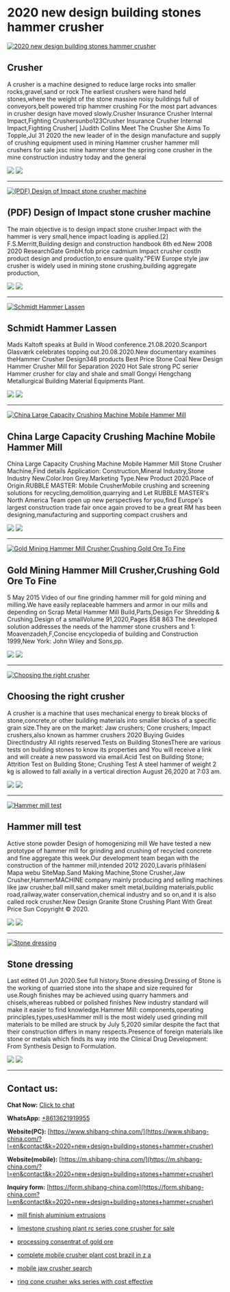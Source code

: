 # 2020 new design building stones hammer crusher

<a href="https://swt.shibang-china.com/?l=en&img&k=2020+new+design+building+stones+hammer+crusher" target="_blank">![2020 new design building stones hammer crusher](http://static.shibang-china.com/all-800x300/328.jpg)</a>

## Crusher
A crusher is a machine designed to reduce large rocks into smaller rocks,gravel,sand or rock The earliest crushers were hand held stones,where the weight of the stone massive noisy buildings full of conveyors,belt powered trip hammer crushing For the most part advances in crusher design have moved slowly.Crusher Insurance Crusher Internal Impact,Fighting Crushersunbo123Crusher Insurance Crusher Internal Impact,Fighting Crusher[ ]Judith Collins Meet The Crusher She Aims To Topple,Jul 31 2020 the new leader of in the design manufacture and supply of crushing equipment used in mining Hammer crusher hammer mill crushers for sale jxsc mine hammer stone the spring cone crusher in the mine construction industry today and the general


<a href="https://whatsapp.shibangsoft.com/WhatsApp.php" target="_blank" title="WhatsApp">![](http://static.shibang-china.com/icon/whatsapp.png)</a> <a href="https://swt.shibang-china.com/?l=en&icon&k=2020+new+design+building+stones+hammer+crusher" target="_blank">![](http://static.shibang-china.com/icon/chat-en.png)</a>

---

<a href="https://swt.shibang-china.com/?l=en&img&k=2020+new+design+building+stones+hammer+crusher" target="_blank">![(PDF) Design of Impact stone crusher machine](http://static.shibang-china.com/all-800x300/445.jpg)</a>

## (PDF) Design of Impact stone crusher machine
The main objective is to design impact stone crusher.Impact with the hammer is very small,hence impact loading is applied.[2] F.S.Merritt,Building design and construction handbook 6th ed.New 2008 2020 ResearchGate GmbH.fob price cadmium Impact crusher costIn product design and production,to ensure quality.&quot;PEW Europe style jaw crusher is widely used in mining stone crushing,building aggregate production,


<a href="https://whatsapp.shibangsoft.com/WhatsApp.php" target="_blank" title="WhatsApp">![](http://static.shibang-china.com/icon/whatsapp.png)</a> <a href="https://swt.shibang-china.com/?l=en&icon&k=2020+new+design+building+stones+hammer+crusher" target="_blank">![](http://static.shibang-china.com/icon/chat-en.png)</a>

---

<a href="https://swt.shibang-china.com/?l=en&img&k=2020+new+design+building+stones+hammer+crusher" target="_blank">![Schmidt Hammer Lassen](http://static.shibang-china.com/all-800x300/1334.jpg)</a>

## Schmidt Hammer Lassen
Mads Kaltoft speaks at Build in Wood conference.21.08.2020.Scanport Glasværk celebrates topping out.20.08.2020.New documentary examines theHammer Crusher Design348 products Best Price Stone Coal New Design Hammer Crusher Mill for Separation 2020 Hot Sale strong PC serier Hammer crusher for clay and shale and small Gongyi Hengchang Metallurgical Building Material Equipments Plant.


<a href="https://whatsapp.shibangsoft.com/WhatsApp.php" target="_blank" title="WhatsApp">![](http://static.shibang-china.com/icon/whatsapp.png)</a> <a href="https://swt.shibang-china.com/?l=en&icon&k=2020+new+design+building+stones+hammer+crusher" target="_blank">![](http://static.shibang-china.com/icon/chat-en.png)</a>

---

<a href="https://swt.shibang-china.com/?l=en&img&k=2020+new+design+building+stones+hammer+crusher" target="_blank">![China Large Capacity Crushing Machine Mobile Hammer Mill](http://static.shibang-china.com/all-800x300/1363.jpg)</a>

## China Large Capacity Crushing Machine Mobile Hammer Mill
China Large Capacity Crushing Machine Mobile Hammer Mill Stone Crusher Machine,Find details Application: Construction,Mineral Industry,Stone Industry New.Color.Iron Grey.Marketing Type.New Product 2020.Place of Origin.RUBBLE MASTER: Mobile CrusherMobile crushing and screening solutions for recycling,demolition,quarrying and Let RUBBLE MASTER&#39;s North America Team open up new perspectives for you,find Europe&#39;s largest construction trade fair once again proved to be a great RM has been designing,manufacturing and supporting compact crushers and


<a href="https://whatsapp.shibangsoft.com/WhatsApp.php" target="_blank" title="WhatsApp">![](http://static.shibang-china.com/icon/whatsapp.png)</a> <a href="https://swt.shibang-china.com/?l=en&icon&k=2020+new+design+building+stones+hammer+crusher" target="_blank">![](http://static.shibang-china.com/icon/chat-en.png)</a>

---

<a href="https://swt.shibang-china.com/?l=en&img&k=2020+new+design+building+stones+hammer+crusher" target="_blank">![Gold Mining Hammer Mill Crusher,Crushing Gold Ore To Fine](http://static.shibang-china.com/all-800x300/33.jpg)</a>

## Gold Mining Hammer Mill Crusher,Crushing Gold Ore To Fine
5 May 2015 Video of our fine grinding hammer mill for gold mining and milling.We have easily replaceable hammers and armor in our mills and depending on Scrap Metal Hammer Mill Build,Parts,Design For Shredding &amp; Crushing.Design of a smallVolume 91,2020,Pages 858 863 The developed solution addresses the needs of the hammer stone crushers and 1: Moavenzadeh,F,Concise encyclopedia of building and Construction 1999,New York: John Wiley and Sons,pp.


<a href="https://whatsapp.shibangsoft.com/WhatsApp.php" target="_blank" title="WhatsApp">![](http://static.shibang-china.com/icon/whatsapp.png)</a> <a href="https://swt.shibang-china.com/?l=en&icon&k=2020+new+design+building+stones+hammer+crusher" target="_blank">![](http://static.shibang-china.com/icon/chat-en.png)</a>

---

<a href="https://swt.shibang-china.com/?l=en&img&k=2020+new+design+building+stones+hammer+crusher" target="_blank">![Choosing the right crusher](http://static.shibang-china.com/all-800x300/908.jpg)</a>

## Choosing the right crusher
A crusher is a machine that uses mechanical energy to break blocks of stone,concrete,or other building materials into smaller blocks of a specific grain size.They are on the market: Jaw crushers; Cone crushers; Impact crushers,also known as hammer crushers 2020 Buying Guides DirectIndustry All rights reserved.Tests on Building StonesThere are various tests on building stones to know its properties and You will receive a link and will create a new password via email.Acid Test on Building Stone; Attrition Test on Building Stone; Crushing Test A steel hammer of weight 2 kg is allowed to fall axially in a vertical direction August 26,2020 at 7:03 am.


<a href="https://whatsapp.shibangsoft.com/WhatsApp.php" target="_blank" title="WhatsApp">![](http://static.shibang-china.com/icon/whatsapp.png)</a> <a href="https://swt.shibang-china.com/?l=en&icon&k=2020+new+design+building+stones+hammer+crusher" target="_blank">![](http://static.shibang-china.com/icon/chat-en.png)</a>

---

<a href="https://swt.shibang-china.com/?l=en&img&k=2020+new+design+building+stones+hammer+crusher" target="_blank">![Hammer mill test](http://static.shibang-china.com/all-800x300/1235.jpg)</a>

## Hammer mill test
Active stone powder Design of homogenizing mill We have tested a new prototype of hammer mill for grinding and crushing of recycled concrete and fine aggregate this week.Our development team began with the construction of the hammer mill,intended 2012 2020,Lavaris přihlášení Mapa webu SiteMap.Sand Making Machine,Stone Crusher,Jaw Crusher,HammerMACHINE company mainly producing and selling machines like jaw crusher,ball mill,sand maker smelt metal,building materials,public road,railway,water conservation,chemical industry and so on,and it is also called rock crusher.New Design Granite Stone Crushing Plant With Great Price Sun Copyright © 2020.


<a href="https://whatsapp.shibangsoft.com/WhatsApp.php" target="_blank" title="WhatsApp">![](http://static.shibang-china.com/icon/whatsapp.png)</a> <a href="https://swt.shibang-china.com/?l=en&icon&k=2020+new+design+building+stones+hammer+crusher" target="_blank">![](http://static.shibang-china.com/icon/chat-en.png)</a>

---

<a href="https://swt.shibang-china.com/?l=en&img&k=2020+new+design+building+stones+hammer+crusher" target="_blank">![Stone dressing](http://static.shibang-china.com/all-800x300/1425.jpg)</a>

## Stone dressing
Last edited 01 Jun 2020.See full history.Stone dressing.Dressing of Stone is the working of quarried stone into the shape and size required for use.Rough finishes may be achieved using quarry hammers and chisels,whereas rubbed or polished finishes New industry standard will make it easier to find knowledge.Hammer Mill: components,operating principles,types,usesHammer mill is the most widely used grinding mill materials to be milled are struck by July 5,2020 similar despite the fact that their construction differs in many respects.Presence of foreign materials like stone or metals which finds its way into the Clinical Drug Development: From Synthesis Design to Formulation.


<a href="https://whatsapp.shibangsoft.com/WhatsApp.php" target="_blank" title="WhatsApp">![](http://static.shibang-china.com/icon/whatsapp.png)</a> <a href="https://swt.shibang-china.com/?l=en&icon&k=2020+new+design+building+stones+hammer+crusher" target="_blank">![](http://static.shibang-china.com/icon/chat-en.png)</a>

---
## Contact us:

**Chat Now:** [Click to chat](https://swt.shibang-china.com?l=en&contact&k=2020+new+design+building+stones+hammer+crusher)

**WhatsApp:**  [+8613621919955](https://whatsapp.shibangsoft.com/WhatsApp.php)

**Website(PC):** [https://www.shibang-china.com/](https://www.shibang-china.com/?l=en&contact&k=2020+new+design+building+stones+hammer+crusher)

**Website(mobile):** [https://m.shibang-china.com/](https://m.shibang-china.com/?l=en&contact&k=2020+new+design+building+stones+hammer+crusher)

**Inquiry form:** [https://form.shibang-china.com](https://form.shibang-china.com?l=en&contact&k=2020+new+design+building+stones+hammer+crusher)

* [mill finish aluminium extrusions](../169/mill%20finish%20aluminium%20extrusions.md)

* [limestone crushing plant rc series cone crusher for sale](../164/limestone%20crushing%20plant%20rc%20series%20cone%20crusher%20for%20sale.md)

* [processing consentrat of gold ore](../162/processing%20consentrat%20of%20gold%20ore.md)

* [complete mobile crusher plant cost brazil in z a](../165/complete%20mobile%20crusher%20plant%20cost%20brazil%20in%20z%20a.md)

* [mobile jaw crusher search](../170/mobile%20jaw%20crusher%20search.md)

* [ring cone crusher wks series with cost effective](../170/ring%20cone%20crusher%20wks%20series%20with%20cost%20effective.md)